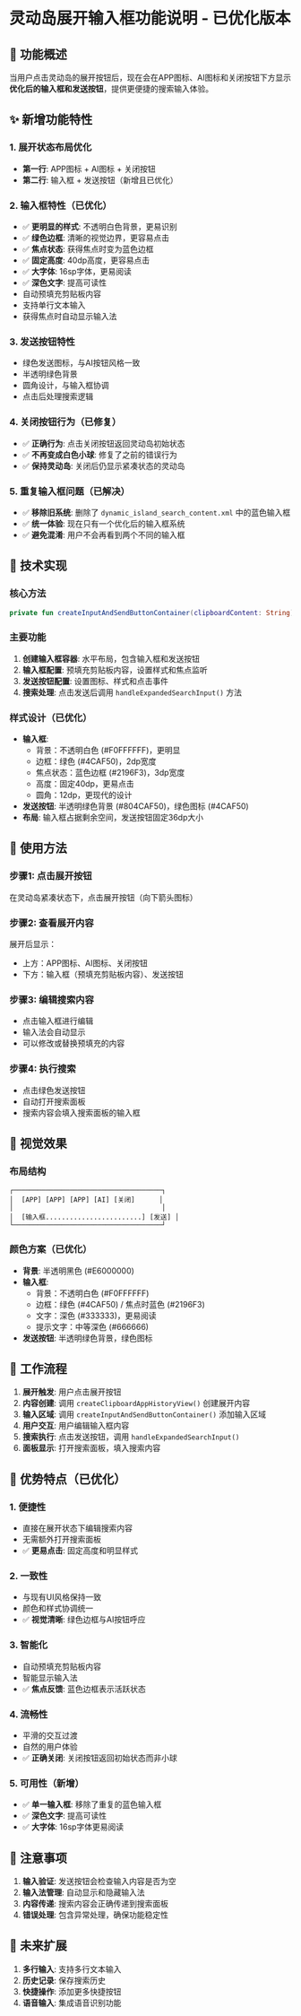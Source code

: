 # 灵动岛展开输入框功能说明 - 已优化版本

## 🎯 **功能概述**

当用户点击灵动岛的展开按钮后，现在会在APP图标、AI图标和关闭按钮下方显示**优化后的输入框和发送按钮**，提供更便捷的搜索输入体验。

## ✨ **新增功能特性**

### 1. **展开状态布局优化**
- **第一行**: APP图标 + AI图标 + 关闭按钮
- **第二行**: 输入框 + 发送按钮（新增且已优化）

### 2. **输入框特性（已优化）**
- ✅ **更明显的样式**: 不透明白色背景，更易识别
- ✅ **绿色边框**: 清晰的视觉边界，更容易点击
- ✅ **焦点状态**: 获得焦点时变为蓝色边框
- ✅ **固定高度**: 40dp高度，更容易点击
- ✅ **大字体**: 16sp字体，更易阅读
- ✅ **深色文字**: 提高可读性
- 自动预填充剪贴板内容
- 支持单行文本输入
- 获得焦点时自动显示输入法

### 3. **发送按钮特性**
- 绿色发送图标，与AI按钮风格一致
- 半透明绿色背景
- 圆角设计，与输入框协调
- 点击后处理搜索逻辑

### 4. **关闭按钮行为（已修复）**
- ✅ **正确行为**: 点击关闭按钮返回灵动岛初始状态
- ✅ **不再变成白色小球**: 修复了之前的错误行为
- ✅ **保持灵动岛**: 关闭后仍显示紧凑状态的灵动岛

### 5. **重复输入框问题（已解决）**
- ✅ **移除旧系统**: 删除了 `dynamic_island_search_content.xml` 中的蓝色输入框
- ✅ **统一体验**: 现在只有一个优化后的输入框系统
- ✅ **避免混淆**: 用户不会再看到两个不同的输入框

## 🔧 **技术实现**

### 核心方法
```kotlin
private fun createInputAndSendButtonContainer(clipboardContent: String): View
```

### 主要功能
1. **创建输入框容器**: 水平布局，包含输入框和发送按钮
2. **输入框配置**: 预填充剪贴板内容，设置样式和焦点监听
3. **发送按钮配置**: 设置图标、样式和点击事件
4. **搜索处理**: 点击发送后调用 `handleExpandedSearchInput()` 方法

### 样式设计（已优化）
- **输入框**:
  - 背景：不透明白色 (#F0FFFFFF)，更明显
  - 边框：绿色 (#4CAF50)，2dp宽度
  - 焦点状态：蓝色边框 (#2196F3)，3dp宽度
  - 高度：固定40dp，更易点击
  - 圆角：12dp，更现代的设计
- **发送按钮**: 半透明绿色背景 (#804CAF50)，绿色图标 (#4CAF50)
- **布局**: 输入框占据剩余空间，发送按钮固定36dp大小

## 📱 **使用方法**

### 步骤1: 点击展开按钮
在灵动岛紧凑状态下，点击展开按钮（向下箭头图标）

### 步骤2: 查看展开内容
展开后显示：
- 上方：APP图标、AI图标、关闭按钮
- 下方：输入框（预填充剪贴板内容）、发送按钮

### 步骤3: 编辑搜索内容
- 点击输入框进行编辑
- 输入法会自动显示
- 可以修改或替换预填充的内容

### 步骤4: 执行搜索
- 点击绿色发送按钮
- 自动打开搜索面板
- 搜索内容会填入搜索面板的输入框

## 🎨 **视觉效果**

### 布局结构
```
┌─────────────────────────────────────┐
│  [APP] [APP] [APP] [AI] [关闭]      │
│                                     │
│  [输入框........................] [发送] │
└─────────────────────────────────────┘
```

### 颜色方案（已优化）
- **背景**: 半透明黑色 (#E6000000)
- **输入框**:
  - 背景：不透明白色 (#F0FFFFFF)
  - 边框：绿色 (#4CAF50) / 焦点时蓝色 (#2196F3)
  - 文字：深色 (#333333)，更易阅读
  - 提示文字：中等深色 (#666666)
- **发送按钮**: 半透明绿色背景，绿色图标

## 🔄 **工作流程**

1. **展开触发**: 用户点击展开按钮
2. **内容创建**: 调用 `createClipboardAppHistoryView()` 创建展开内容
3. **输入区域**: 调用 `createInputAndSendButtonContainer()` 添加输入区域
4. **用户交互**: 用户编辑输入框内容
5. **搜索执行**: 点击发送按钮，调用 `handleExpandedSearchInput()`
6. **面板显示**: 打开搜索面板，填入搜索内容

## 🚀 **优势特点（已优化）**

### 1. **便捷性**
- 直接在展开状态下编辑搜索内容
- 无需额外打开搜索面板
- ✅ **更易点击**: 固定高度和明显样式

### 2. **一致性**
- 与现有UI风格保持一致
- 颜色和样式协调统一
- ✅ **视觉清晰**: 绿色边框与AI按钮呼应

### 3. **智能化**
- 自动预填充剪贴板内容
- 智能显示输入法
- ✅ **焦点反馈**: 蓝色边框表示活跃状态

### 4. **流畅性**
- 平滑的交互过渡
- 自然的用户体验
- ✅ **正确关闭**: 关闭按钮返回初始状态而非小球

### 5. **可用性（新增）**
- ✅ **单一输入框**: 移除了重复的蓝色输入框
- ✅ **深色文字**: 提高可读性
- ✅ **大字体**: 16sp字体更易阅读

## 📝 **注意事项**

1. **输入验证**: 发送按钮会检查输入内容是否为空
2. **输入法管理**: 自动显示和隐藏输入法
3. **内容传递**: 搜索内容会正确传递到搜索面板
4. **错误处理**: 包含异常处理，确保功能稳定性

## 🔮 **未来扩展**

1. **多行输入**: 支持多行文本输入
2. **历史记录**: 保存搜索历史
3. **快捷操作**: 添加更多快捷按钮
4. **语音输入**: 集成语音识别功能
